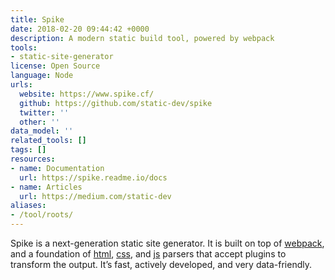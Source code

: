 ```yaml
---
title: Spike
date: 2018-02-20 09:44:42 +0000
description: A modern static build tool, powered by webpack
tools:
- static-site-generator
license: Open Source
language: Node
urls:
  website: https://www.spike.cf/
  github: https://github.com/static-dev/spike
  twitter: ''
  other: ''
data_model: ''
related_tools: []
tags: []
resources:
- name: Documentation
  url: https://spike.readme.io/docs
- name: Articles
  url: https://medium.com/static-dev
aliases:
- /tool/roots/
---
```

Spike is a next-generation static site generator. It is built on top of [webpack](https://webpack.github.io/), and a foundation of [html](http://reshape.ml/), [css](http://postcss.org/), and [js](http://babeljs.io/) parsers that accept plugins to transform the output. It’s fast, actively developed, and very data-friendly.
